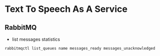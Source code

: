 # Text To Speech As A Service

## RabbitMQ

- list messages statistics

```sh
rabbitmqctl list_queues name messages_ready messages_unacknowledged
```

